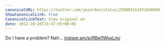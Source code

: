 ```yaml
---
canonicalURL: https://twitter.com/jmjordan/status/259803161072640000
ShowCanonicalLink: true
CanonicalLinkText: View original on
date: 2012-10-20T23:47:55+00:00
---
```

Do I have a problem? Nah... [instagr.am/p/RBel1WoxLm/](http://instagr.am/p/RBel1WoxLm/)